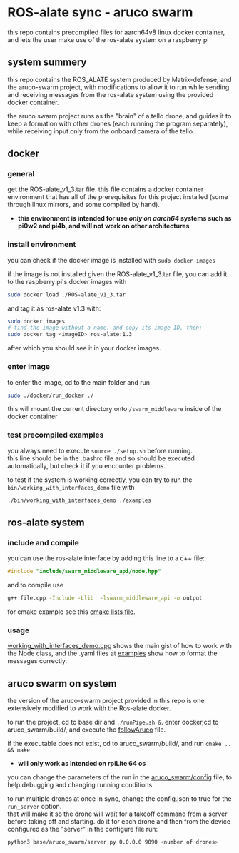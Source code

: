 # ROS-alate sync - aruco swarm
this repo contains precompiled files for aarch64v8 linux docker container, and lets the user
make use of the ros-alate system on a raspberry pi
## system summery
this repo contains the ROS_ALATE system produced by Matrix-defense, and the aruco-swarm project, with modifications to allow
it to run while sending and receiving messages from the ros-alate system using the provided docker container.
 
the aruco swarm project runs as the "brain" of a tello drone, and guides it to keep a formation with other drones (each running the program separately), while receiving input only from the onboard camera of the tello.
## docker
### general
get the ROS-alate_v1_3.tar file. this file contains a docker container environment that has all of the prerequisites for this project installed (some through linux mirrors, and some compiled by hand). 

+ **this environment is intended for use _only on aarch64_ systems such as pi0w2 and pi4b, and will not work on other architectures**

### install environment
you can check if the docker image is installed with `sudo docker images`  
  

if the image is not installed given the ROS-alate_v1_3.tar file, you can add it to the raspberry pi's docker images with 
```sh
sudo docker load ./ROS-alate_v1_3.tar
```
and tag it as ros-alate v1.3 with:
```sh
sudo docker images
# find the image without a name, and copy its image ID, then:
sudo docker tag <imageID> ros-alate:1.3
```
after which you should see it in your docker images.  
### enter image
to enter the image, cd to the main folder and run
```sh
sudo ./docker/run_docker ./
```
this will mount the current directory onto `/swarm_middleware` inside of the docker container

### test precompiled examples
you always need to execute `source ./setup.sh` before running.  
this line should be in the .bashrc file and so should be executed automatically, but check it if you encounter problems.  
  
to test if the system is working correctly, you can try to run the `bin/working_with_interfaces_demo` file with
```sh
./bin/working_with_interfaces_demo ./examples
```

## ros-alate system
### include and compile
you can use the ros-alate interface by adding this line to a c++ file:
```cpp
#include "include/swarm_middleware_api/node.hpp"
```

and to compile use 
```sh
g++ file.cpp -Include -Llib  -lswarm_middleware_api -o output
```

for cmake example see this [cmake lists file](./src/CMakeLists.txt).

### usage
[working_with_interfaces_demo.cpp](./src/working_with_interfaces_demo.cpp) shows the main gist of how to work with the Node class, 
and the .yaml files at [examples](./examples) show how to format the messages correctly.

## aruco swarm on system
the version of the aruco-swarm project provided in this repo is one extensively modified to work with the Ros-alate docker.  

to run the project, cd to base dir and `./runPipe.sh &`.
enter docker,cd to aruco_swarm/build/, and execute the [followAruco](aruco_swarm/build/followAruco) file.  

if the executable does not exist, cd to aruco_swarm/build/, and run `cmake .. && make`  

+ **will only work as intended on rpiLite 64 os**  

you can change the parameters of the run in the [aruco_swarm/config](aruco_swarm/config) file, to help debugging and changing running conditions.

to run multiple drones at once in sync, change the config.json to true for the `run_server` option.  
that will make it so the drone will wait for a takeoff command from a server before taking off and starting.
do it for each drone and then from the device configured as the "server" in the configure file run:
```sh
python3 base/aruco_swarm/server.py 0.0.0.0 9090 <number of drones>
```